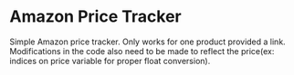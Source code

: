 # Amazon Price Tracker
Simple Amazon price tracker. Only works for one product provided a link. Modifications in the code also need to be made to reflect the price(ex: indices on price variable for proper float conversion). 

